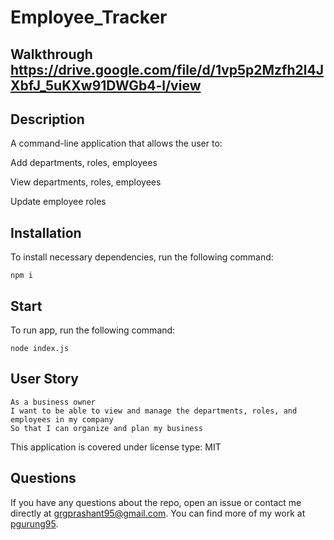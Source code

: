 # Employee_Tracker

## Walkthrough  https://drive.google.com/file/d/1vp5p2Mzfh2l4JXbfJ_5uKXw91DWGb4-l/view


## Description
A command-line application that allows the user to:

Add departments, roles, employees

View departments, roles, employees

Update employee roles


## Installation
To install necessary dependencies, run the following command:
```
npm i
```

## Start
To run app, run the following command:
```
node index.js
```

## User Story

```
As a business owner
I want to be able to view and manage the departments, roles, and employees in my company
So that I can organize and plan my business
```


This application is covered under license type: MIT

## Questions
If you have any questions about the repo, open an issue or contact me directly at grgprashant95@gmail.com. You can find more of my work at [pgurung95](https://github.com/pgurung95).
